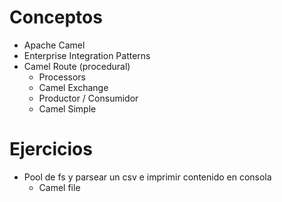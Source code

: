 # Conceptos
* Apache Camel
* Enterprise Integration Patterns
* Camel Route (procedural)
  * Processors 
  * Camel Exchange
  * Productor / Consumidor
  * Camel Simple

# Ejercicios
* Pool de fs y parsear un csv e imprimir contenido en consola
  * Camel file




